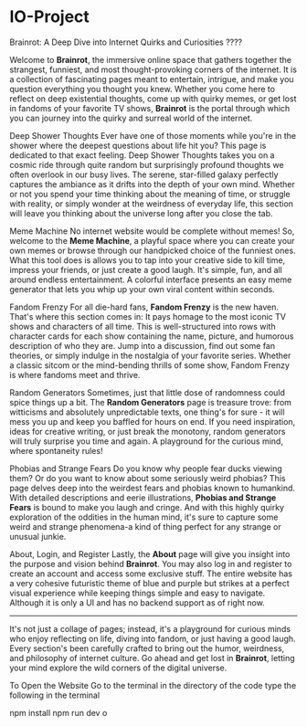 # IO-Project
Brainrot: A Deep Dive into Internet Quirks and Curiosities ????

 Welcome to **Brainrot**, the immersive online space that gathers together the strangest, funniest, and most thought-provoking corners of the internet. It is a collection of fascinating pages meant to entertain, intrigue, and make you question everything you thought you knew. Whether you come here to reflect on deep existential thoughts, come up with quirky memes, or get lost in fandoms of your favorite TV shows, **Brainrot** is the portal through which you can journey into the quirky and surreal world of the internet.

Deep Shower Thoughts
Ever have one of those moments while you're in the shower where the deepest questions about life hit you? This page is dedicated to that exact feeling. Deep Shower Thoughts takes you on a cosmic ride through quite random but surprisingly profound thoughts we often overlook in our busy lives. The serene, star-filled galaxy perfectly captures the ambiance as it drifts into the depth of your own mind. Whether or not you spend your time thinking about the meaning of time, or struggle with reality, or simply wonder at the weirdness of everyday life, this section will leave you thinking about the universe long after you close the tab.

Meme Machine
No internet website would be complete without memes! So, welcome to the **Meme Machine**, a playful space where you can create your own memes or browse through our handpicked choice of the funniest ones. What this tool does is allows you to tap into your creative side to kill time, impress your friends, or just create a good laugh. It's simple, fun, and all around endless entertainment. A colorful interface presents an easy meme generator that lets you whip up your own viral content within seconds.

Fandom Frenzy
For all die-hard fans, **Fandom Frenzy** is the new haven. That's where this section comes in: It pays homage to the most iconic TV shows and characters of all time. This is well-structured into rows with character cards for each show containing the name, picture, and humorous description of who they are. Jump into a discussion, find out some fan theories, or simply indulge in the nostalgia of your favorite series. Whether a classic sitcom or the mind-bending thrills of some show, Fandom Frenzy is where fandoms meet and thrive.

Random Generators
Sometimes, just that little dose of randomness could spice things up a bit. The **Random Generators** page is treasure trove: from witticisms and absolutely unpredictable texts, one thing's for sure - it will mess you up and keep you baffled for hours on end. If you need inspiration, ideas for creative writing, or just break the monotony, random generators will truly surprise you time and again. A playground for the curious mind, where spontaneity rules!

Phobias and Strange Fears
Do you know why people fear ducks viewing them? Or do you want to know about some seriously weird phobias? This page delves deep into the weirdest fears and phobias known to humankind. With detailed descriptions and eerie illustrations, **Phobias and Strange Fears** is bound to make you laugh and cringe. And with this highly quirky exploration of the oddities in the human mind, it's sure to capture some weird and strange phenomena-a kind of thing perfect for any strange or unusual junkie.

About, Login, and Register
Lastly, the **About** page will give you insight into the purpose and vision behind **Brainrot**. You may also log in and register to create an account and access some exclusive stuff. The entire website has a very cohesive futuristic theme of blue and purple but strikes at a perfect visual experience while keeping things simple and easy to navigate. Although it is only a UI and has no backend support as of right now.

---

It's not just a collage of pages; instead, it's a playground for curious minds who enjoy reflecting on life, diving into fandom, or just having a good laugh. Every section's been carefully crafted to bring out the humor, weirdness, and philosophy of internet culture. Go ahead and get lost in **Brainrot**, letting your mind explore the wild corners of the digital universe.

To Open the Website
Go to the terminal in the directory of the code
type the following in the terminal
 
  npm install
  npm run dev
  o

  


  
